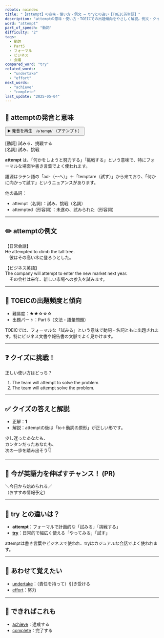 ```yaml
---
robots: noindex
title: "【attempt】の意味・使い方・例文 ― tryとの違い【TOEIC英単語】"
description: "attemptの意味・使い方・TOEICでの出題傾向をやさしく解説。例文・クイズ付きでtryとの違いもわかりやすく学べます。"
word: "attempt"
part_of_speech: "動詞"
difficulty: "2"
tags:
  - 動詞
  - Part5
  - フォーマル
  - ビジネス
  - 会議
compared_word: "try"
related_words:
  - "undertake"
  - "effort"
next_words:
  - "achieve"
  - "complete"
last_update: "2025-05-04"
---
```


## 🔰 attemptの発音と意味

<button class="play-audio" onclick="playTTS('attempt')">
  <span class="play-audio-main">
    ▶️ 発音を再生　/əˈtempt/
  </span>
  <span class="play-audio-sub">
    （アテンプト）
  </span>
</button>

[動詞] 試みる、挑戦する  
[名詞] 試み、挑戦

**attempt** は、「何かをしようと努力する」「挑戦する」という意味で、特にフォーマルな場面や書き言葉でよく使われます。

語源はラテン語の「ad-（～へ）」＋「temptare（試す）」から来ており、「何かに向かって試す」というニュアンスがあります。

他の品詞：  
- attempt（名詞）：試み、挑戦（名詞）
- attempted（形容詞）：未遂の、試みられた（形容詞）

---

## ✏️ attemptの例文

【日常会話】  
He attempted to climb the tall tree.  
　彼はその高い木に登ろうとした。

【ビジネス英語】  
The company will attempt to enter the new market next year.  
　その会社は来年、新しい市場への参入を試みます。

---

## 🎯 TOEICの出題頻度と傾向

- 難易度：★★☆☆☆
- 出題パート：Part 5（文法・語彙問題）

TOEICでは、フォーマルな「試みる」という意味で動詞・名詞ともに出題されます。特にビジネス文書や報告書の文脈でよく見かけます。

---

## ❓ クイズに挑戦！

正しい使い方はどっち？

1. The team will attempt to solve the problem.  
2. The team will attempt solve the problem.

---

## ✅ クイズの答えと解説

- 正解：**1**
- 解説：attemptの後は「to＋動詞の原形」が正しい形です。

少し迷ったあなたも、  
カンタンだったあなたも、  
次の一歩を踏み出そう👇️

---

## 🚀 今が英語力を伸ばすチャンス！ (PR)

<div class="info-center">
＼今日から始められる／<br>  
（おすすめ情報予定）
</div>

---

## 🤔  try との違いは？

- **attempt**：フォーマルで計画的な「試みる」「挑戦する」
- **[try](/word/try/)**：日常的で幅広く使える「やってみる」「試す」

attemptは書き言葉やビジネスで使われ、tryはカジュアルな会話でよく使われます。

---

## 🧩 あわせて覚えたい

- [undertake](/word/undertake/)：（責任を持って）引き受ける
- [effort](/word/effort/)：努力

---

## 📖 できればこれも

- [achieve](/word/achieve/)：達成する
- [complete](/word/complete/)：完了する

<!-- cvid: aid20_bid10 -->
